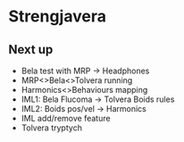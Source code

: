 # Strengjavera

## Next up
- Bela test with MRP -> Headphones
- MRP<>Bela<>Tolvera running
- Harmonics<>Behaviours mapping
- IML1: Bela Flucoma -> Tolvera Boids rules
- IML2: Boids pos/vel -> Harmonics
- IML add/remove feature
- Tolvera tryptych

